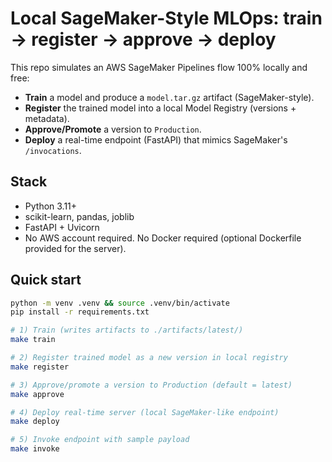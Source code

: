 # Local SageMaker-Style MLOps: train → register → approve → deploy

This repo simulates an AWS SageMaker Pipelines flow 100% locally and free:
- **Train** a model and produce a `model.tar.gz` artifact (SageMaker-style).
- **Register** the trained model into a local Model Registry (versions + metadata).
- **Approve/Promote** a version to `Production`.
- **Deploy** a real-time endpoint (FastAPI) that mimics SageMaker's `/invocations`.

## Stack
- Python 3.11+
- scikit-learn, pandas, joblib
- FastAPI + Uvicorn
- No AWS account required. No Docker required (optional Dockerfile provided for the server).

## Quick start
```bash
python -m venv .venv && source .venv/bin/activate
pip install -r requirements.txt

# 1) Train (writes artifacts to ./artifacts/latest/)
make train

# 2) Register trained model as a new version in local registry
make register

# 3) Approve/promote a version to Production (default = latest)
make approve

# 4) Deploy real-time server (local SageMaker-like endpoint)
make deploy

# 5) Invoke endpoint with sample payload
make invoke